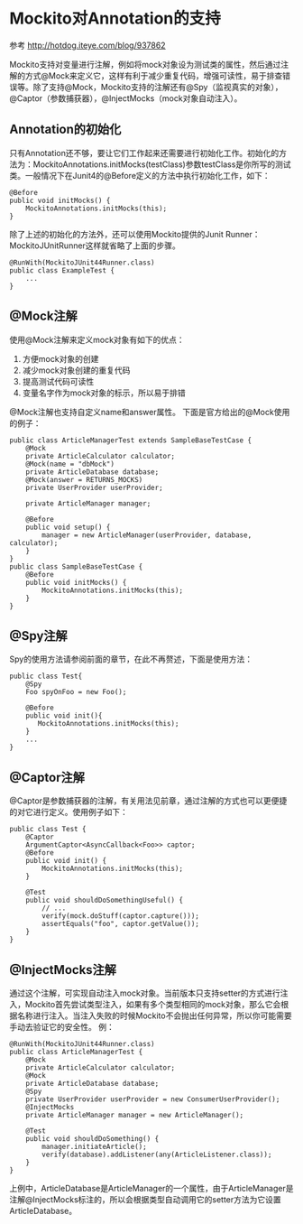 # Mockito对Annotation的支持

参考 http://hotdog.iteye.com/blog/937862

Mockito支持对变量进行注解，例如将mock对象设为测试类的属性，然后通过注解的方式@Mock来定义它，这样有利于减少重复代码，增强可读性，易于排查错误等。除了支持@Mock，Mockito支持的注解还有@Spy（监视真实的对象），@Captor（参数捕获器），@InjectMocks（mock对象自动注入）。 

## Annotation的初始化 
只有Annotation还不够，要让它们工作起来还需要进行初始化工作。初始化的方法为：MockitoAnnotations.initMocks(testClass)参数testClass是你所写的测试类。一般情况下在Junit4的@Before定义的方法中执行初始化工作，如下： 
```
@Before  
public void initMocks() {  
    MockitoAnnotations.initMocks(this);  
}  
```
除了上述的初始化的方法外，还可以使用Mockito提供的Junit Runner：MockitoJUnitRunner这样就省略了上面的步骤。 
```
@RunWith(MockitoJUnit44Runner.class)  
public class ExampleTest {  
    ...  
}  
```
## @Mock注解 
使用@Mock注解来定义mock对象有如下的优点： 
1.	方便mock对象的创建 
2.	减少mock对象创建的重复代码 
3.	提高测试代码可读性 
4.	变量名字作为mock对象的标示，所以易于排错 

@Mock注解也支持自定义name和answer属性。 
下面是官方给出的@Mock使用的例子： 
```
public class ArticleManagerTest extends SampleBaseTestCase {  
    @Mock   
    private ArticleCalculator calculator;  
    @Mock(name = "dbMock")   
    private ArticleDatabase database;  
    @Mock(answer = RETURNS_MOCKS)   
    private UserProvider userProvider;  
  
    private ArticleManager manager;  
  
    @Before   
    public void setup() {  
        manager = new ArticleManager(userProvider, database, calculator);  
    }  
}  
public class SampleBaseTestCase {  
    @Before   
    public void initMocks() {  
        MockitoAnnotations.initMocks(this);  
    }  
}  
```
## @Spy注解 
Spy的使用方法请参阅前面的章节，在此不再赘述，下面是使用方法： 
```
public class Test{  
    @Spy   
    Foo spyOnFoo = new Foo();  
  
    @Before  
    public void init(){  
       MockitoAnnotations.initMocks(this);  
    }  
    ...  
}  
```
## @Captor注解 
@Captor是参数捕获器的注解，有关用法见前章，通过注解的方式也可以更便捷的对它进行定义。使用例子如下： 
```
public class Test {  
    @Captor  
    ArgumentCaptor<AsyncCallback<Foo>> captor;  
    @Before  
    public void init() {  
        MockitoAnnotations.initMocks(this);  
    }  
  
    @Test  
    public void shouldDoSomethingUseful() {  
        // ...  
        verify(mock.doStuff(captor.capture()));  
        assertEquals("foo", captor.getValue());  
    }  
}  
```

## @InjectMocks注解 
通过这个注解，可实现自动注入mock对象。当前版本只支持setter的方式进行注入，Mockito首先尝试类型注入，如果有多个类型相同的mock对象，那么它会根据名称进行注入。当注入失败的时候Mockito不会抛出任何异常，所以你可能需要手动去验证它的安全性。 
例： 
```
@RunWith(MockitoJUnit44Runner.class)  
public class ArticleManagerTest {  
    @Mock  
    private ArticleCalculator calculator;  
    @Mock  
    private ArticleDatabase database;  
    @Spy  
    private UserProvider userProvider = new ConsumerUserProvider();  
    @InjectMocks  
    private ArticleManager manager = new ArticleManager();  
      
    @Test  
    public void shouldDoSomething() {  
        manager.initiateArticle();  
        verify(database).addListener(any(ArticleListener.class));  
    }  
}  
```

上例中，ArticleDatabase是ArticleManager的一个属性，由于ArticleManager是注解@InjectMocks标注的，所以会根据类型自动调用它的setter方法为它设置ArticleDatabase。
 